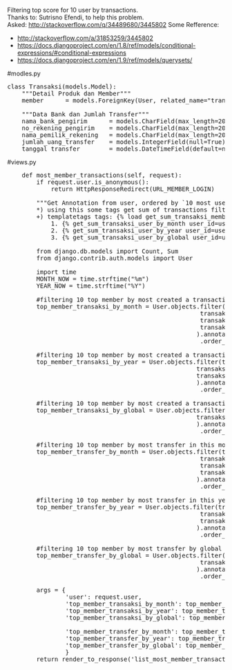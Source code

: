 Filtering top score for 10 user by transactions.<br />
Thanks to: Sutrisno Efendi, to help this problem.<br />
Asked: http://stackoverflow.com/q/34489680/3445802
Some Refference: 
- http://stackoverflow.com/a/31853259/3445802
- https://docs.djangoproject.com/en/1.8/ref/models/conditional-expressions/#conditional-expressions
- https://docs.djangoproject.com/en/1.9/ref/models/querysets/

#modles.py
<pre>
class Transaksi(models.Model):
	"""Detail Produk dan Member"""
	member 		= models.ForeignKey(User, related_name="transaksi_user_affiliate")

	"""Data Bank dan Jumlah Transfer"""
	nama_bank_pengirim		= models.CharField(max_length=200, null=True)
	no_rekening_pengirim	= models.CharField(max_length=200, null=True)
	nama_pemilik_rekening	= models.CharField(max_length=200, null=True)
	jumlah_uang_transfer	= models.IntegerField(null=True)
	tanggal_transfer		= models.DateTimeField(default=now_timezone())
</pre>

#views.py
<pre>
	def most_member_transactions(self, request):
		if request.user.is_anonymous():
			return HttpResponseRedirect(URL_MEMBER_LOGIN)

		"""Get Annotation from user, ordered by `10 most user was create transactions`, 
		*) using this some tags get sum of transactions filtering by `user`, this month, this year or another filter: 
		+) templatetags tags: {% load get_sum_transaksi_member %}
			1. {% get_sum_transaksi_user_by_month user_id=user_affiliate.id %}	: to see by this month.
			2. {% get_sum_transaksi_user_by_year user_id=user_affiliate.id %}	: to see by this year.
			3. {% get_sum_transaksi_user_by_global user_id=user_affiliate.id %}	: to see by global transactions.

		from django.db.models import Count, Sum
		from django.contrib.auth.models import User
		
		import time
		MONTH_NOW = time.strftime("%m")
		YEAR_NOW = time.strftime("%Y")

		#filtering 10 top member by most created a transaction in this month.
		top_member_transaksi_by_month = User.objects.filter(transaksi_user_affiliate__created__month=MONTH_NOW, 
													 transaksi_user_affiliate__created__year=YEAR_NOW,
													 transaksi_user_affiliate__publish=True,
													 transaksi_user_affiliate__status_konfirmasi='diterima'
													).annotate(numb_trans=Count('transaksi_user_affiliate__id'))\
													 .order_by('-numb_trans')[:10]

		#filtering 10 top member by most created a transaction in this year.
		top_member_transaksi_by_year = User.objects.filter(transaksi_user_affiliate__created__year=YEAR_NOW,
													transaksi_user_affiliate__publish=True,
													transaksi_user_affiliate__status_konfirmasi='diterima'
													).annotate(numb_trans=Count('transaksi_user_affiliate__id'))\
													 .order_by('-numb_trans')[:10]

		#filtering 10 top member by most created a transaction by global.
		top_member_transaksi_by_global = User.objects.filter(transaksi_user_affiliate__publish=True,
													transaksi_user_affiliate__status_konfirmasi='diterima'
													).annotate(numb_trans=Count('transaksi_user_affiliate__id'))\
													 .order_by('-numb_trans')[:10]

		#filtering 10 top member by most transfer in this month.
		top_member_transfer_by_month = User.objects.filter(transaksi_user_affiliate__created__month=MONTH_NOW, 
													 transaksi_user_affiliate__created__year=YEAR_NOW,
													 transaksi_user_affiliate__publish=True,
													 transaksi_user_affiliate__status_konfirmasi='diterima'
													).annotate(numb_transfer=Sum('transaksi_user_affiliate__jumlah_uang_transfer'))\
													 .order_by('-numb_transfer')[:10]

		#filtering 10 top member by most transfer in this year.
		top_member_transfer_by_year = User.objects.filter(transaksi_user_affiliate__created__year=YEAR_NOW,
													 transaksi_user_affiliate__publish=True,
													 transaksi_user_affiliate__status_konfirmasi='diterima'
													).annotate(numb_transfer=Sum('transaksi_user_affiliate__jumlah_uang_transfer'))\
													 .order_by('-numb_transfer')[:10]

		#filtering 10 top member by most transfer by global transfer.
		top_member_transfer_by_global = User.objects.filter(transaksi_user_affiliate__publish=True,
													 transaksi_user_affiliate__status_konfirmasi='diterima'
													).annotate(numb_transfer=Sum('transaksi_user_affiliate__jumlah_uang_transfer'))\
													 .order_by('-numb_transfer')[:10]
		
		args = {
				'user': request.user,
				'top_member_transaksi_by_month': top_member_transaksi_by_month,
				'top_member_transaksi_by_year': top_member_transaksi_by_year,
				'top_member_transaksi_by_global': top_member_transaksi_by_global,

				'top_member_transfer_by_month': top_member_transfer_by_month,
				'top_member_transfer_by_year': top_member_transfer_by_year,
				'top_member_transfer_by_global': top_member_transfer_by_global,
				}
		return render_to_response('list_most_member_transactions_admin_dashboard.html', args)

</pre>

